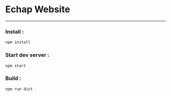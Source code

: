 # Echap Website
___

### Install :

`npm install`

### Start dev server :

`npm start`

### Build : 

`npm run dist`
